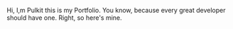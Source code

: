 Hi, I,m Pulkit this is my Portfolio.
You know, because every great developer should have one.
Right, so here's mine.
